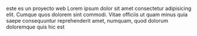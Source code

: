 este es un proyecto web
Lorem ipsum dolor sit amet consectetur adipisicing elit. 
Cumque quos dolorem sint commodi. 
Vitae officiis ut quam minus quia saepe consequuntur reprehenderit
 amet, numquam, quod dolorum doloremque quis hic est